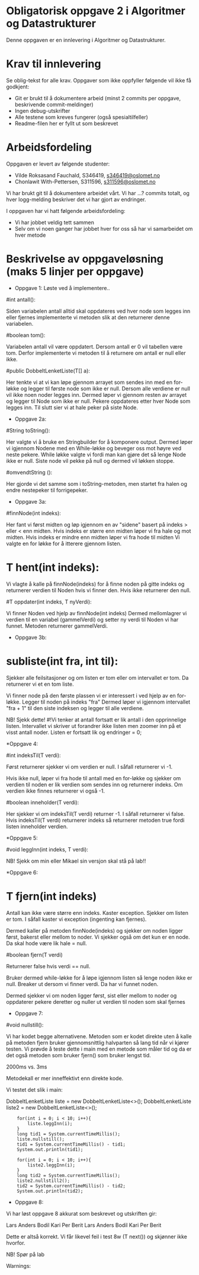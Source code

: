 # Obligatorisk oppgave 2 i Algoritmer og Datastrukturer

Denne oppgaven er en innlevering i Algoritmer og Datastrukturer. 

# Krav til innlevering

Se oblig-tekst for alle krav. Oppgaver som ikke oppfyller følgende vil ikke få godkjent:

* Git er brukt til å dokumentere arbeid (minst 2 commits per oppgave, beskrivende commit-meldinger)	
* Ingen debug-utskrifter
* Alle testene som kreves fungerer (også spesialtilfeller)
* Readme-filen her er fyllt ut som beskrevet

# Arbeidsfordeling

Oppgaven er levert av følgende studenter:
* Vilde Roksasand Fauchald, S346419, s346419@oslomet.no
* Chonlawit With-Pettersen, S311596, s311596@oslomet.no

Vi har brukt git til å dokumentere arbeidet vårt. 
Vi har ...? commits totalt, og hver logg-melding beskriver det vi har gjort av endringer.

I oppgaven har vi hatt følgende arbeidsfordeling:
* Vi har jobbet veldig tett sammen
* Selv om vi noen ganger har jobbet hver for oss så har vi samarbeidet om hver metode

# Beskrivelse av oppgaveløsning (maks 5 linjer per oppgave)

* Oppgave 1: Løste ved å implementere..

#int antall():

Siden variabelen antall alltid skal oppdateres ved hver node som legges inn eller fjernes
implementerte vi metoden slik at den returnerer denne variabelen. 


#boolean tom():

Variabelen antall vil være oppdatert. Dersom antall er 0 vil tabellen være tom.
Derfor implementerte vi metoden til å returnere om antall er null eller ikke.

#public DobbeltLenketListe(T[] a):

Her tenkte vi at vi kan løpe gjennom arrayet som sendes inn med en for-løkke
og legger til første node som ikke er null. Dersom alle verdiene er null vil ikke noen noder legges inn. 
Dermed løper vi gjennom resten av arrayet og legger til Node som ikke er null.
Pekere oppdateres etter hver Node som legges inn.
Til slutt sier vi at hale peker på siste Node. 

* Oppgave 2a:

#String toString():

Her valgte vi å bruke en Stringbuilder for å komponere output.
Dermed løper vi igjennom Nodene med en While-løkke og beveger oss mot høyre ved neste pekere. 
While løkke valgte vi fordi man kan gjøre det så lenge Node ikke er null. Siste node vil pekke på null og dermed vil løkken stoppe.

#omvendtString ():

Her gjorde vi det samme som i toString-metoden, men startet fra halen og endre nestepeker
til forrigepeker.

* Oppgave 3a:

#finnNode(int indeks):

Her fant vi først midten og løp igjennom en av "sidene" basert på indeks > eller < enn midten.
Hvis indeks er større enn midten løper vi fra hale og mot midten. Hvis indeks er mindre enn midten løper vi fra hode til midten
Vi valgte en for løkke for å itterere gjennom listen.

# T hent(int indeks):

Vi vlagte å kalle på finnNode(indeks) for å finne noden på gitte indeks og returnerer verdien til Noden hvis vi finner den.
Hvis ikke returnerer den null.

#T oppdater(int indeks, T nyVerdi):

Vi finner Noden ved hjelp av finnNode(int indeks)
Dermed mellomlagrer vi verdien til en variabel (gammelVerdi) og setter ny verdi til Noden vi har funnet.
Metoden returnerer gammelVerdi.


* Oppgave 3b:

# subliste(int fra, int til):

Sjekker alle feilsitasjoner og om listen er tom eller om intervallet er tom. Da returnerer vi et en tom liste.

Vi finner node på den første plassen vi er interessert i ved hjelp av en for-løkke. Legger til noden på indeks "fra"
Dermed løper vi igjennom intervallet "fra + 1" til den siste indeksen og legger til alle verdiene.

NB! Sjekk dette!
#!Vi tenker at antall fortsatt er lik antall i den opprinnelige listen. Intervallet vi skriver ut forandrer ikke listen men zoomer inn på et visst antall noder.
Listen er fortsatt lik og endringer = 0;


*Oppgave 4:

#int indeksTil(T verdi):

Først returnerer sjekker vi om verdien er null. I såfall returnerer vi -1.

Hvis ikke null, løper vi fra hode til antall med en for-løkke og sjekker om verdien til noden er lik verdien som sendes inn og returnerer indeks.
Om verdien ikke finnes returnerer vi også -1.

#boolean inneholder(T verdi):

Her sjekker vi om indeksTil(T verdi) returner -1. I såfall returnerer vi false.
Hvis indeksTil(T verdi) returnerer indeks så returnerer metoden true fordi listen inneholder verdien.


*Oppgave 5:

#void leggInn(int indeks, T verdi):

NB! Sjekk om min eller Mikael sin versjon skal stå på lab!!

*Oppgave 6:

# T fjern(int indeks)
Antall kan ikke være større enn indeks. Kaster exception.
Sjekker om listen er tom. I såfall kaster vi exception (ingenting kan fjernes).

Dermed kaller på metoden finnNode(indeks) og sjekker om noden ligger først, bakerst eller mellom
to noder. Vi sjekker også om det kun er en node. Da skal hode være lik hale = null.

#boolean fjern(T verdi)

Returnerer false hvis verdi == null.

Bruker dermed while-løkke for å løpe igjennom listen så lenge noden ikke er null. 
Breaker ut dersom vi finner verdi. Da har vi funnet noden.

Dermed sjekker vi om noden ligger først, sist eller mellom to noder og oppdaterer pekere deretter og nuller ut verdien til noden som skal fjernes


 
* Oppgave 7:

#void nullstill():

Vi har kodet begge alternativene. Metoden som er kodet direkte uten å kalle på metoden fjern
bruker gjennomsnittlig halvparten så lang tid når vi kjører testen. Vi prøvde å teste dette i main med en metode som måler tid
og da er det også metoden som bruker fjern() som bruker lengst tid. 

2000ms vs. 3ms

Metodekall er mer inneffektivt enn direkte kode.

Vi testet det slik i main:

DobbeltLenketListe<Integer> liste = new DobbeltLenketListe<>();
DobbeltLenketListe<Integer> liste2 = new DobbeltLenketListe<>();


        for(int i = 0; i < 10; i++){
            liste.leggInn(i);
        }
        long tid1 = System.currentTimeMillis();
        liste.nullstill();
        tid1 = System.currentTimeMillis() - tid1;
        System.out.println(tid1);

        for(int i = 0; i < 10; i++){
            liste2.leggInn(i);
        }
        long tid2 = System.currentTimeMillis();
        liste2.nullstill2();
        tid2 = System.currentTimeMillis() - tid2;
        System.out.println(tid2);

* Oppgave 8:

Vi har løst oppgave 8 akkurat som beskrevet og utskriften gir:

Lars Anders Bodil Kari Per Berit 
Lars Anders Bodil Kari Per Berit

Dette er altså korrekt. 
Vi får likevel feil i test 8w (T next()) og skjønner ikke hvorfor.

NB! Spør på lab


Warnings:
